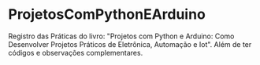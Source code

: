 # ProjetosComPythonEArduino
Registro das Práticas do livro: "Projetos com Python e Arduino: Como Desenvolver Projetos Práticos de Eletrônica, Automação e Iot". Além de ter códigos e observações complementares.
